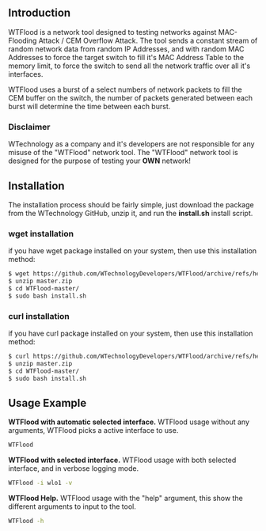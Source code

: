## Introduction
WTFlood is a network tool designed to testing networks against MAC-Flooding Attack / CEM Overflow Attack. The tool sends a constant
stream of random network data from random IP Addresses, and with random MAC Addresses to force the target switch to fill it's 
MAC Address Table to the memory limit, to force the switch to send all the network traffic over all it's interfaces.

WTFlood uses a burst of a select numbers of network packets to fill the CEM buffer on the switch, the number of packets generated
between each burst will determine the time between each burst.

### Disclaimer
WTechnology as a company and it's developers are not responsible for any misuse of the "WTFlood" network tool. The "WTFlood" network tool
is designed for the purpose of testing your **OWN** network!

## Installation
The installation process should be fairly simple, just download the package from the WTechnology GitHub, unzip it, and run the
**install.sh** install script.

### wget installation
if you have wget package installed on your system, then use this installation method:
```bash
$ wget https://github.com/WTechnologyDevelopers/WTFlood/archive/refs/heads/master.zip
$ unzip master.zip
$ cd WTFlood-master/
$ sudo bash install.sh
```

### curl installation
if you have curl package installed on your system, then use this installation method:
```bash
$ curl https://github.com/WTechnologyDevelopers/WTFlood/archive/refs/heads/master.zip
$ unzip master.zip
$ cd WTFlood-master/
$ sudo bash install.sh
```

## Usage Example
**WTFlood with automatic selected interface.**
WTFlood usage without any arguments, WTFlood picks a active interface to use.
```bash
WTFlood
```

**WTFlood with selected interface.**
WTFlood usage with both selected interface, and in verbose logging mode.
```bash
WTFlood -i wlo1 -v
```

**WTFlood Help.**
WTFlood usage with the "help" argument, this show the different arguments to input to the tool.
```bash
WTFlood -h
```
